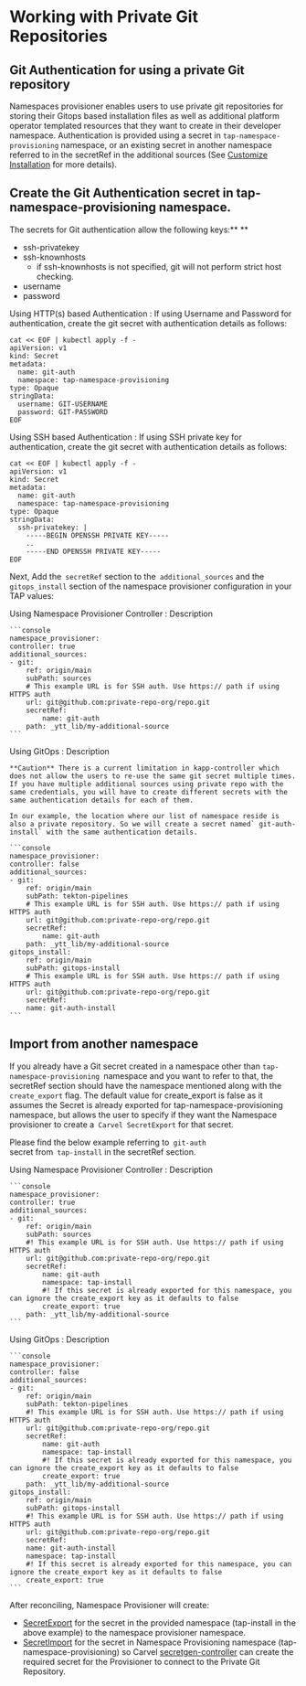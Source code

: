 # Working with Private Git Repositories

## Git Authentication for using a private Git repository

Namespaces provisioner enables users to use private git repositories for storing their Gitops based installation files as well as additional platform operator templated resources that they want to create in their developer namespace. Authentication is provided using a secret in `tap-namespace-provisioning` namespace, or an existing secret in another namespace referred to in the secretRef in the additional sources (See [Customize Installation](#heading=h.lc08xegj8s5n) for more details). 

## Create the Git Authentication secret in tap-namespace-provisioning namespace.

The secrets for Git authentication allow the following keys:** **

* ssh-privatekey
* ssh-knownhosts
    * if ssh-knownhosts is not specified, git will not perform strict host checking.
* username
* password

Using HTTP(s) based Authentication
: If using Username and Password for authentication, create the git secret with authentication details as follows:


```console
cat << EOF | kubectl apply -f -
apiVersion: v1
kind: Secret
metadata:
  name: git-auth
  namespace: tap-namespace-provisioning
type: Opaque
stringData:
  username: GIT-USERNAME
  password: GIT-PASSWORD
EOF
```

Using SSH based Authentication
: If using SSH private key for authentication, create the git secret with authentication details as follows:


```console
cat << EOF | kubectl apply -f -
apiVersion: v1
kind: Secret
metadata:
  name: git-auth
  namespace: tap-namespace-provisioning
type: Opaque
stringData:
  ssh-privatekey: |
    -----BEGIN OPENSSH PRIVATE KEY-----
    ..
    -----END OPENSSH PRIVATE KEY-----
EOF
```

Next, Add the` secretRef` section to the` additional_sources` and the `gitops_install` section of the namespace provisioner configuration in your TAP values:

Using Namespace Provisioner Controller
: Description

    ```console
    namespace_provisioner:
    controller: true
    additional_sources:
    - git:
        ref: origin/main
        subPath: sources
        # This example URL is for SSH auth. Use https:// path if using HTTPS auth
        url: git@github.com:private-repo-org/repo.git
        secretRef:
            name: git-auth
        path: _ytt_lib/my-additional-source
    ```

Using GitOps
: Description

    **Caution** There is a current limitation in kapp-controller which does not allow the users to re-use the same git secret multiple times. If you have multiple additional sources using private repo with the same credentials, you will have to create different secrets with the same authentication details for each of them.

    In our example, the location where our list of namespace reside is also a private repository. So we will create a secret named` git-auth-install` with the same authentication details.

    ```console
    namespace_provisioner:
    controller: false
    additional_sources:
    - git:
        ref: origin/main
        subPath: tekton-pipelines
        # This example URL is for SSH auth. Use https:// path if using HTTPS auth
        url: git@github.com:private-repo-org/repo.git
        secretRef:
            name: git-auth
        path: _ytt_lib/my-additional-source
    gitops_install:
        ref: origin/main
        subPath: gitops-install
        # This example URL is for SSH auth. Use https:// path if using HTTPS auth
        url: git@github.com:private-repo-org/repo.git
        secretRef:
        name: git-auth-install
    ```

## Import from another namespace

If you already have a Git secret created in a namespace other than `tap-namespace-provisioning `namespace and you want to refer to that, the secretRef section should have the namespace mentioned along with the` create_export` flag. The default value for create_export is false as it assumes the Secret is already exported for tap-namespace-provisioning namespace, but allows the user to specify if they want the Namespace provisioner to create a` Carvel SecretExport` for that secret. 

Please find the below example referring to<code> git-auth<strong> </strong></code>secret from<code> tap-install</code> in the secretRef section.

Using Namespace Provisioner Controller
: Description

    ```console
    namespace_provisioner:
    controller: true
    additional_sources:
    - git:
        ref: origin/main
        subPath: sources
        #! This example URL is for SSH auth. Use https:// path if using HTTPS auth
        url: git@github.com:private-repo-org/repo.git
        secretRef:
            name: git-auth
            namespace: tap-install
            #! If this secret is already exported for this namespace, you can ignore the create_export key as it defaults to false
            create_export: true
        path: _ytt_lib/my-additional-source
    ```

Using GitOps
: Description

    ```console
    namespace_provisioner:
    controller: false
    additional_sources:
    - git:
        ref: origin/main
        subPath: tekton-pipelines
        #! This example URL is for SSH auth. Use https:// path if using HTTPS auth
        url: git@github.com:private-repo-org/repo.git
        secretRef:
            name: git-auth
            namespace: tap-install
            #! If this secret is already exported for this namespace, you can ignore the create_export key as it defaults to false
            create_export: true
        path: _ytt_lib/my-additional-source
    gitops_install:
        ref: origin/main
        subPath: gitops-install
        #! This example URL is for SSH auth. Use https:// path if using HTTPS auth
        url: git@github.com:private-repo-org/repo.git
        secretRef:
        name: git-auth-install
        namespace: tap-install
        #! If this secret is already exported for this namespace, you can ignore the create_export key as it defaults to false
        create_export: true
    ```

After reconciling, Namespace Provisioner will create:

* [SecretExport](https://github.com/carvel-dev/secretgen-controller/blob/develop/docs/secret-export.md#secretexport) for the secret in the provided namespace (tap-install in the above example) to the namespace provisioner namespace.
* [SecretImport](https://github.com/carvel-dev/secretgen-controller/blob/develop/docs/secret-export.md#secretimport) for the secret in Namespace Provisioning namespace (tap-namespace-provisioning) so Carvel [secretgen-controller](https://github.com/carvel-dev/secretgen-controller) can create the required secret for the Provisioner to connect to the Private Git Repository.

